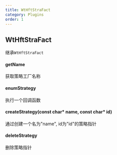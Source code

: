 ```yaml
---
title: WtHftStraFact
category: Plugins
order: 1
---
```


## WtHftStraFact
继承`WtHftStraFact`

#### getName
获取策略工厂名称

#### enumStrategy
执行一个回调函数

#### createStrategy(const char* name, const char* id)
通过创建一个名为"name", id为"id"的策略指针

#### deleteStrategy
删除策略指针